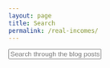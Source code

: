 ```yaml
---
layout: page
title: Search
permalink: /real-incomes/
---
```


<script src="https://cdnjs.cloudflare.com/ajax/libs/Chart.js/2.9.4/Chart.js"></script>


<canvas id="myChart" style="width:100%;max-width:700px"></canvas>

<script src="{{ site.baseurl }}/assets/some-script-2.js" type="text/javascript"></script>


<div id="search-container">
    <input type="text" id="search-input" placeholder="Search through the blog posts...">
    <ul id="results-container"></ul>
</div>

<script src="{{ site.baseurl }}/assets/simple-jekyll-search.min.js" type="text/javascript"></script>

<script>
    SimpleJekyllSearch({
    searchInput: document.getElementById('search-input'),
    resultsContainer: document.getElementById('results-container'),
    searchResultTemplate: '<div style="text-align: left !important;"><a href="{url}"><h1 style="text-align:left !important;">{title}</h1></a><span style="text-align:left !important;">{date}</span></div>',
    json: '{{ site.baseurl }}/search.json'
    });
</script>
